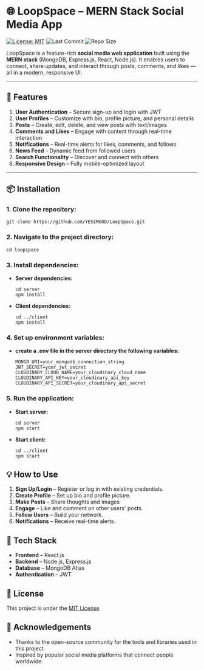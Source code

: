 # 🌐 LoopSpace – MERN Stack Social Media App
[![License: MIT](https://img.shields.io/badge/License-MIT-yellow.svg)](LICENSE)
![Last Commit](https://img.shields.io/github/last-commit/itsmeamitesh01/LoopSpace)
![Repo Size](https://img.shields.io/github/repo-size/itsmeamitesh01/LoopSpace)



LoopSpace is a feature-rich **social media web application** built using the **MERN stack** (MongoDB, Express.js, React, Node.js). It enables users to connect, share updates, and interact through posts, comments, and likes — all in a modern, responsive UI.

---

## 🔧 Features

1. **User Authentication** – Secure sign-up and login with JWT  
2. **User Profiles** – Customize with bio, profile picture, and personal details  
3. **Posts** – Create, edit, delete, and view posts with text/images  
4. **Comments and Likes** – Engage with content through real-time interaction  
5. **Notifications** – Real-time alerts for likes, comments, and follows  
6. **News Feed** – Dynamic feed from followed users  
7. **Search Functionality** – Discover and connect with others  
8. **Responsive Design** – Fully mobile-optimized layout

---

## 📦 Installation

### 1. Clone the repository:
   ```
   git clone https://github.com/YESIMGOD/LoopSpace.git
   ```

### 2. Navigate to the project directory:
   ```
   cd loopspace
   ```

### 3. Install dependencies:
   - **Server dependencies:**
     ```
     cd server
     npm install
     ```

   - **Client dependencies:**
     ```
     cd ../client
     npm install
     ```

### 4. Set up environment variables:
   - **create a .env file in the server directory the following variables:**
     ```
     MONGO_URI=your_mongodb_connection_string
     JWT_SECRET=your_jwt_secret
     CLOUDINARY_CLOUD_NAME=your_cloudinary_cloud_name
     CLOUDINARY_API_KEY=your_cloudinary_api_key
     CLOUDINARY_API_SECRET=your_cloudinary_api_secret
     ```

### 5. Run the application:
   - **Start server:**
     ```
     cd server
     npm start
     ```

   - **Start client:**
     ```
     cd ../client
     npm start
     ```

## 💡 How to Use
1. **Sign Up/Login** – Register or log in with existing credentials.
2. **Create Profile** – Set up bio and profile picture.
3. **Make Posts** – Share thoughts and images
4. **Engage** – Like and comment on other users' posts.
5. **Follow Users** – Build your network.
6. **Notifications** – Receive real-time alerts.

## 🧠 Tech Stack
- **Frontend** – React.js
- **Backend** – Node.js, Express.js
- **Database** – MongoDB Atlas
- **Authentication** – JWT

## 📄 License
This project is under the [MIT License](LICENSE)

## 🙏 Acknowledgements
- Thanks to the open-source community for the tools and libraries used in this project.
- Inspired by popular social media platforms that connect people worldwide.
